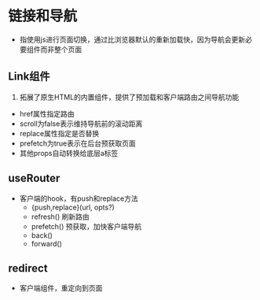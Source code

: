 # 链接和导航
- 指使用js进行页面切换，通过比浏览器默认的重新加载快，因为导航会更新必要组件而非整个页面

## Link组件
1. 拓展了原生HTML<a>的内置组件，提供了预加载和客户端路由之间导航功能
  - href属性指定路由
  - scroll为false表示维持导航前的滚动距离
  - replace属性指定是否替换
  - prefetch为true表示在后台预获取页面
  - 其他props自动转换给底层a标签

## useRouter
- 客户端的hook，有push和replace方法
  - {push,replace}(url, opts?)
  - refresh() 刷新路由
  - prefetch()  预获取，加快客户端导航
  - back()
  - forward()

## redirect
- 客户端组件，重定向到页面
